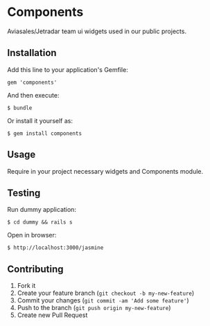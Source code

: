 # Components

Aviasales/Jetradar team ui widgets used in our public projects.

## Installation

Add this line to your application's Gemfile:

    gem 'components'

And then execute:

    $ bundle

Or install it yourself as:

    $ gem install components

## Usage

Require in your project necessary widgets and Components module.

## Testing

Run dummy application:

    $ cd dummy && rails s

Open in browser:

    $ http://localhost:3000/jasmine

## Contributing

1. Fork it
2. Create your feature branch (`git checkout -b my-new-feature`)
3. Commit your changes (`git commit -am 'Add some feature'`)
4. Push to the branch (`git push origin my-new-feature`)
5. Create new Pull Request
